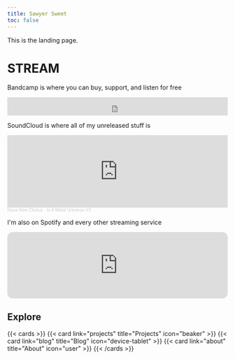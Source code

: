 ```yaml
---
title: Sawyer Sweet
toc: false
---
```


This is the landing page.

# STREAM
Bandcamp is where you can buy, support, and listen for free
<iframe style="border: 0; width: 100%; height: 42px;" src="https://bandcamp.com/EmbeddedPlayer/track=1932299291/size=small/bgcol=333333/linkcol=2ebd35/transparent=true/" seamless><a href="https://novanewchorus.bandcamp.com/track/old-hippies">Old Hippies by Nova New Chorus</a></iframe>

SoundCloud is where all of my unreleased stuff is
<iframe width="100%" height="166" scrolling="no" frameborder="no" allow="autoplay" src="https://w.soundcloud.com/player/?url=https%3A//api.soundcloud.com/tracks/1848944718&color=%23ff5500&auto_play=false&hide_related=false&show_comments=true&show_user=true&show_reposts=false&show_teaser=true"></iframe><div style="font-size: 10px; color: #cccccc;line-break: anywhere;word-break: normal;overflow: hidden;white-space: nowrap;text-overflow: ellipsis; font-family: Interstate,Lucida Grande,Lucida Sans Unicode,Lucida Sans,Garuda,Verdana,Tahoma,sans-serif;font-weight: 100;"><a href="https://soundcloud.com/nova-new-chorus" title="Nova New Chorus" target="_blank" style="color: #cccccc; text-decoration: none;">Nova New Chorus</a> · <a href="https://soundcloud.com/nova-new-chorus/in-a-metal-universe-v2" title="In A Metal Universe V2" target="_blank" style="color: #cccccc; text-decoration: none;">In A Metal Universe V2</a></div>

I'm also on Spotify and every other streaming service
<iframe style="border-radius:12px" src="https://open.spotify.com/embed/album/2lTi18XCwzqCHZ9MQ9TXda?utm_source=generator&theme=0" width="100%" height="152" frameBorder="0" allowfullscreen="" allow="autoplay; clipboard-write; encrypted-media; fullscreen; picture-in-picture" loading="lazy"></iframe>

## Explore

{{< cards >}}
  {{< card link="projects" title="Projects" icon="beaker" >}}
  {{< card link="blog" title="Blog" icon="device-tablet" >}}
  {{< card link="about" title="About" icon="user" >}}
{{< /cards >}}
